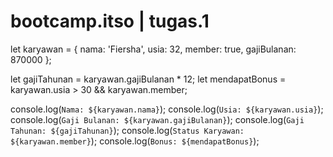 # bootcamp.itso | tugas.1
let karyawan = {
    nama: 'Fiersha',
    usia: 32,
    member: true,
    gajiBulanan: 870000
};

let gajiTahunan = karyawan.gajiBulanan * 12;
let mendapatBonus = karyawan.usia > 30 && karyawan.member;

console.log(`Nama: ${karyawan.nama}`);
console.log(`Usia: ${karyawan.usia}`);
console.log(`Gaji Bulanan: ${karyawan.gajiBulanan}`);
console.log(`Gaji Tahunan: ${gajiTahunan}`);
console.log(`Status Karyawan: ${karyawan.member}`);
console.log(`Bonus: ${mendapatBonus}`);

